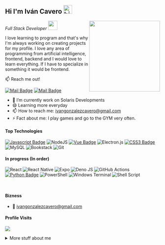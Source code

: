 <h2>Hi I'm Iván Cavero <img src="https://user-images.githubusercontent.com/1303154/88677602-1635ba80-d120-11ea-84d8-d263ba5fc3c0.gif" width="28" alt="hi"></h2>
<img align='right' src="https://media.giphy.com/media/wgQehGhgQLA9W/giphy.gif" width="230">
<p><em>Full Stack Developer <a href="#"></a><img src="https://media.giphy.com/media/WUlplcMpOCEmTGBtBW/giphy.gif" width="30"> 
</em></p><p>I love learning to program and that's why I'm always working on creating projects for my profile. I love any area of programming from artificial intelligence, frontend, backend and I would love to learn everything. If I have to specialize in something it would be frontend.
</p>

:mailbox: Reach me out!

[![Mail Badge](https://img.shields.io/badge/-@ivancavero.g-e84393?style=flat&labelColor=e84393&logo=instagram&logoColor=white)](https://www.instagram.com/ivancavero.g/) [![Mail Badge](https://img.shields.io/badge/-ivangonzalezcavero-c0392b?style=flat&labelColor=c0392b&logo=gmail&logoColor=white)](mailto:ivangonzalezcavero@gmail.com)

<!-- TODO: Add last video link -->

- 🔭 I’m currently work on Solaris Developments
- 😄 Learning more everyday
- 📫 How to reach me: ivangonzalezcavero@gmail.com
- ⚡ Fact about me: I play games and go to the GYM very often.

#### Top Technologies

<!-- TODO: Make technologies links takes you to repositories -->

[![Javascript Badge](https://img.shields.io/badge/-Javascript-F0DB4F?style=for-the-badge&labelColor=black&logo=javascript&logoColor=F0DB4F)](#) ![NodeJS](https://img.shields.io/badge/node.js-6DA55F?style=for-the-badge&logo=node.js&logoColor=white) [![Vue Badge](https://img.shields.io/badge/Vue.js-35495E?style=for-the-badge&logo=vuedotjs&logoColor=4FC08D)](#) ![Electron.js](https://img.shields.io/badge/Electron-191970?style=for-the-badge&logo=Electron&logoColor=white) [![CSS3 Badge](https://img.shields.io/badge/-CSS-1572B6?style=for-the-badge&labelColor=black&logo=CSS3&logoColor=#1572B6)](#) ![MySQL](https://img.shields.io/badge/mysql-%2300f.svg?style=for-the-badge&logo=mysql&logoColor=white) ![Bookstack](https://img.shields.io/badge/Bookstack-%230288D1.svg?style=for-the-badge&logo=bookstack&logoColor=white) ![Git](https://img.shields.io/badge/git-%23F05033.svg?style=for-the-badge&logo=git&logoColor=white)

#### In progress (In order)
![React](https://img.shields.io/badge/react-%2320232a.svg?style=for-the-badge&logo=react&logoColor=%2361DAFB) ![React Native](https://img.shields.io/badge/react_native-%2320232a.svg?style=for-the-badge&logo=react&logoColor=%2361DAFB) ![Expo](https://img.shields.io/badge/expo-1C1E24?style=for-the-badge&logo=expo&logoColor=#D04A37) ![Deno JS](https://img.shields.io/badge/deno%20js-000000?style=for-the-badge&logo=deno&logoColor=white) ![GitHub Actions](https://img.shields.io/badge/github%20actions-%232671E5.svg?style=for-the-badge&logo=githubactions&logoColor=white) [![Python Badge](https://img.shields.io/badge/-Python-3776AB?style=for-the-badge&labelColor=black&logo=Python&logoColor=3776AB)](#) ![PowerShell](https://img.shields.io/badge/PowerShell-%235391FE.svg?style=for-the-badge&logo=powershell&logoColor=white) ![Windows Terminal](https://img.shields.io/badge/Windows%20Terminal-%234D4D4D.svg?style=for-the-badge&logo=windows-terminal&logoColor=white) ![Shell Script](https://img.shields.io/badge/shell_script-%23121011.svg?style=for-the-badge&logo=gnu-bash&logoColor=white)
 
<br />

#### Bizness
- :email: ivangonzalezcavero@gmail.com


#### Profile Visits 

![](https://komarev.com/ghpvc/?username=nozus&style=flat-square)


<details>
<summary>
  More stuff about me
</summary>

<br >

I love to learn about anything, I am always open to new opportunities to challenge myself.

I like technology very much, and I am very self-taught to learn, everything I know I have learned alone, although I also study.

#### Coding Stats

[![willianrod's wakatime stats](https://github-readme-stats.vercel.app/api/wakatime?username=Nozus&layout=compact)](https://github.com/anuraghazra/github-readme-stats)

#### Github Stats

![IvanCavero github stats](https://github-readme-stats.vercel.app/api?username=ivan-cavero&show_icons=true&theme=tokyonight)

</details>
